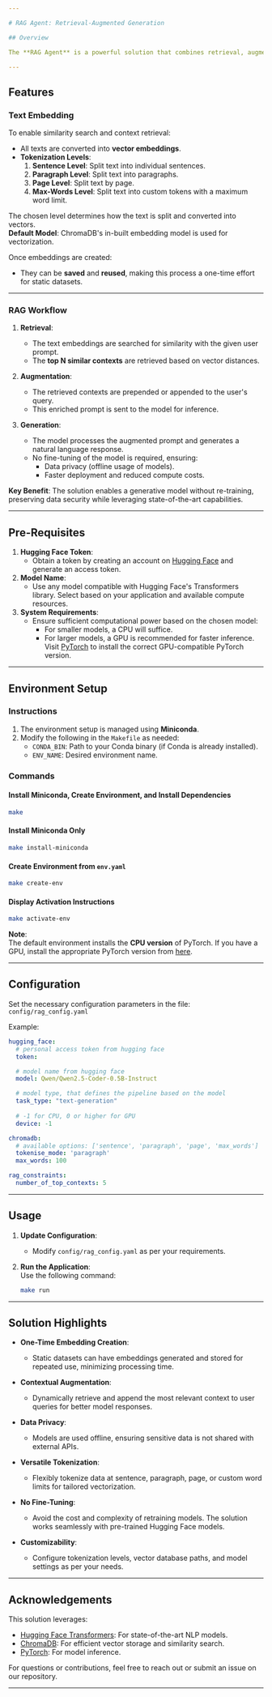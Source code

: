 ```yaml
---

# RAG Agent: Retrieval-Augmented Generation

## Overview

The **RAG Agent** is a powerful solution that combines retrieval, augmentation, and generation techniques to provide natural language responses based on the context retrieved from a large corpus of text data. This approach enhances user queries with relevant context, enabling the model to generate accurate and contextually enriched responses—all while ensuring data privacy and avoiding costly re-training of models.

---
```


## Features

### Text Embedding
To enable similarity search and context retrieval:
- All texts are converted into **vector embeddings**.
- **Tokenization Levels**:
  1. **Sentence Level**: Split text into individual sentences.
  2. **Paragraph Level**: Split text into paragraphs.
  3. **Page Level**: Split text by page.
  4. **Max-Words Level**: Split text into custom tokens with a maximum word limit.

The chosen level determines how the text is split and converted into vectors.  
**Default Model**: ChromaDB's in-built embedding model is used for vectorization.

Once embeddings are created:
- They can be **saved** and **reused**, making this process a one-time effort for static datasets.

---

### RAG Workflow
1. **Retrieval**:
   - The text embeddings are searched for similarity with the given user prompt.
   - The **top N similar contexts** are retrieved based on vector distances.

2. **Augmentation**:
   - The retrieved contexts are prepended or appended to the user's query.
   - This enriched prompt is sent to the model for inference.

3. **Generation**:
   - The model processes the augmented prompt and generates a natural language response.
   - No fine-tuning of the model is required, ensuring:
     - Data privacy (offline usage of models).
     - Faster deployment and reduced compute costs.

**Key Benefit**: The solution enables a generative model without re-training, preserving data security while leveraging state-of-the-art capabilities.

---

## Pre-Requisites

1. **Hugging Face Token**:  
   - Obtain a token by creating an account on [Hugging Face](https://www.aimluniverse.in/use-hugging-face/#access-token) and generate an access token.
2. **Model Name**:  
   - Use any model compatible with Hugging Face's Transformers library. Select based on your application and available compute resources.
3. **System Requirements**:  
   - Ensure sufficient computational power based on the chosen model:
     - For smaller models, a CPU will suffice.
     - For larger models, a GPU is recommended for faster inference. Visit [PyTorch](https://pytorch.org) to install the correct GPU-compatible PyTorch version.

---

## Environment Setup

### Instructions
1. The environment setup is managed using **Miniconda**. 
2. Modify the following in the `Makefile` as needed:
   - `CONDA_BIN`: Path to your Conda binary (if Conda is already installed).
   - `ENV_NAME`: Desired environment name.

### Commands

#### Install Miniconda, Create Environment, and Install Dependencies
```bash
make
```

#### Install Miniconda Only
```bash
make install-miniconda
```

#### Create Environment from `env.yaml`
```bash
make create-env
```

#### Display Activation Instructions
```bash
make activate-env
```

**Note**:  
The default environment installs the **CPU version** of PyTorch. If you have a GPU, install the appropriate PyTorch version from [here](https://pytorch.org).

---

## Configuration

Set the necessary configuration parameters in the file:  
`config/rag_config.yaml`

Example:
```yaml
hugging_face:
  # personal access token from hugging face
  token: 

  # model name from hugging face
  model: Qwen/Qwen2.5-Coder-0.5B-Instruct

  # model type, that defines the pipeline based on the model
  task_type: "text-generation"
  
  # -1 for CPU, 0 or higher for GPU
  device: -1

chromadb:
  # available options: ['sentence', 'paragraph', 'page', 'max_words'] 
  tokenise_mode: 'paragraph'
  max_words: 100

rag_constraints:
  number_of_top_contexts: 5
```

---

## Usage

1. **Update Configuration**:  
   - Modify `config/rag_config.yaml` as per your requirements.

2. **Run the Application**:  
   Use the following command:
   ```bash
   make run
   ```

---

## Solution Highlights

- **One-Time Embedding Creation**:
  - Static datasets can have embeddings generated and stored for repeated use, minimizing processing time.

- **Contextual Augmentation**:
  - Dynamically retrieve and append the most relevant context to user queries for better model responses.

- **Data Privacy**:
  - Models are used offline, ensuring sensitive data is not shared with external APIs.

- **Versatile Tokenization**:
  - Flexibly tokenize data at sentence, paragraph, page, or custom word limits for tailored vectorization.

- **No Fine-Tuning**:
  - Avoid the cost and complexity of retraining models. The solution works seamlessly with pre-trained Hugging Face models.

- **Customizability**:
  - Configure tokenization levels, vector database paths, and model settings as per your needs.

---

## Acknowledgements

This solution leverages:
- [Hugging Face Transformers](https://huggingface.co/transformers): For state-of-the-art NLP models.
- [ChromaDB](https://www.trychroma.com/): For efficient vector storage and similarity search.
- [PyTorch](https://pytorch.org/): For model inference.

For questions or contributions, feel free to reach out or submit an issue on our repository.

---